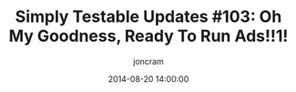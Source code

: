 ---
title: "Simply Testable Updates #103: Oh My Goodness, Ready To Run Ads!!1!"
date: 2014-08-20 14:00:00
author: joncram
newsletter_meta:
    issue_number: 103rd
    url: https://us5.campaign-archive2.com/?u=ac75e33d993d2b502e333ddd0&amp;id=b3b0144821
    highlights:
      - Ready to run ads
    closing_sentence: Expect the next newsletter in a week from now on 27 August 2014
---
